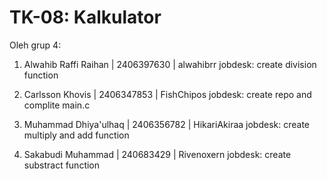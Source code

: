 # TK-08: Kalkulator

Oleh grup 4:
1. Alwahib Raffi Raihan | 2406397630 | alwahibrr
   jobdesk: create division function
   
2. Carlsson Khovis | 2406347853 | FishChipos
   jobdesk: create repo and complite main.c
   
3. Muhammad Dhiya'ulhaq | 2406356782 | HikariAkiraa
   jobdesk: create multiply and add function
   
4. Sakabudi Muhammad | 240683429 | Rivenoxern
   jobdesk: create substract function
